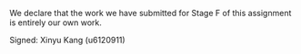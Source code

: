We declare that the work we have submitted for Stage F of this assignment is entirely our own work.

Signed: Xinyu Kang (u6120911)

